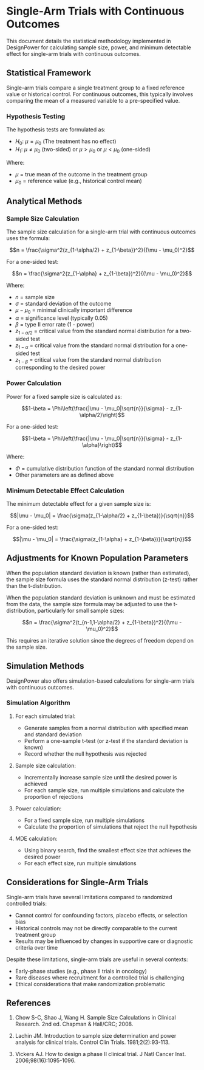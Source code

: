 # Single-Arm Trials with Continuous Outcomes

This document details the statistical methodology implemented in DesignPower for calculating sample size, power, and minimum detectable effect for single-arm trials with continuous outcomes.

## Statistical Framework

Single-arm trials compare a single treatment group to a fixed reference value or historical control. For continuous outcomes, this typically involves comparing the mean of a measured variable to a pre-specified value.

### Hypothesis Testing

The hypothesis tests are formulated as:

- $H_0$: $\mu = \mu_0$ (The treatment has no effect)
- $H_1$: $\mu \neq \mu_0$ (two-sided) or $\mu > \mu_0$ or $\mu < \mu_0$ (one-sided)

Where:
- $\mu$ = true mean of the outcome in the treatment group
- $\mu_0$ = reference value (e.g., historical control mean)

## Analytical Methods

### Sample Size Calculation

The sample size calculation for a single-arm trial with continuous outcomes uses the formula:

$$n = \frac{\sigma^2(z_{1-\alpha/2} + z_{1-\beta})^2}{(\mu - \mu_0)^2}$$

For a one-sided test:

$$n = \frac{\sigma^2(z_{1-\alpha} + z_{1-\beta})^2}{(\mu - \mu_0)^2}$$

Where:
- $n$ = sample size
- $\sigma$ = standard deviation of the outcome
- $\mu - \mu_0$ = minimal clinically important difference
- $\alpha$ = significance level (typically 0.05)
- $\beta$ = type II error rate (1 - power)
- $z_{1-\alpha/2}$ = critical value from the standard normal distribution for a two-sided test
- $z_{1-\alpha}$ = critical value from the standard normal distribution for a one-sided test
- $z_{1-\beta}$ = critical value from the standard normal distribution corresponding to the desired power

### Power Calculation

Power for a fixed sample size is calculated as:

$$1-\beta = \Phi\left(\frac{|\mu - \mu_0|\sqrt{n}}{\sigma} - z_{1-\alpha/2}\right)$$

For a one-sided test:

$$1-\beta = \Phi\left(\frac{|\mu - \mu_0|\sqrt{n}}{\sigma} - z_{1-\alpha}\right)$$

Where:
- $\Phi$ = cumulative distribution function of the standard normal distribution
- Other parameters are as defined above

### Minimum Detectable Effect Calculation

The minimum detectable effect for a given sample size is:

$$|\mu - \mu_0| = \frac{\sigma(z_{1-\alpha/2} + z_{1-\beta})}{\sqrt{n}}$$

For a one-sided test:

$$|\mu - \mu_0| = \frac{\sigma(z_{1-\alpha} + z_{1-\beta})}{\sqrt{n}}$$

## Adjustments for Known Population Parameters

When the population standard deviation is known (rather than estimated), the sample size formula uses the standard normal distribution (z-test) rather than the t-distribution.

When the population standard deviation is unknown and must be estimated from the data, the sample size formula may be adjusted to use the t-distribution, particularly for small sample sizes:

$$n = \frac{\sigma^2(t_{n-1,1-\alpha/2} + z_{1-\beta})^2}{(\mu - \mu_0)^2}$$

This requires an iterative solution since the degrees of freedom depend on the sample size.

## Simulation Methods

DesignPower also offers simulation-based calculations for single-arm trials with continuous outcomes.

### Simulation Algorithm

1. For each simulated trial:
   - Generate samples from a normal distribution with specified mean and standard deviation
   - Perform a one-sample t-test (or z-test if the standard deviation is known)
   - Record whether the null hypothesis was rejected

2. Sample size calculation:
   - Incrementally increase sample size until the desired power is achieved
   - For each sample size, run multiple simulations and calculate the proportion of rejections

3. Power calculation:
   - For a fixed sample size, run multiple simulations
   - Calculate the proportion of simulations that reject the null hypothesis

4. MDE calculation:
   - Using binary search, find the smallest effect size that achieves the desired power
   - For each effect size, run multiple simulations

## Considerations for Single-Arm Trials

Single-arm trials have several limitations compared to randomized controlled trials:
- Cannot control for confounding factors, placebo effects, or selection bias
- Historical controls may not be directly comparable to the current treatment group
- Results may be influenced by changes in supportive care or diagnostic criteria over time

Despite these limitations, single-arm trials are useful in several contexts:
- Early-phase studies (e.g., phase II trials in oncology)
- Rare diseases where recruitment for a controlled trial is challenging
- Ethical considerations that make randomization problematic

## References

1. Chow S-C, Shao J, Wang H. Sample Size Calculations in Clinical Research. 2nd ed. Chapman & Hall/CRC; 2008.

2. Lachin JM. Introduction to sample size determination and power analysis for clinical trials. Control Clin Trials. 1981;2(2):93-113.

3. Vickers AJ. How to design a phase II clinical trial. J Natl Cancer Inst. 2006;98(16):1095-1096.
